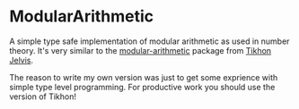 # ModularArithmetic 

A simple type safe implementation of modular arithmetic as used in number theory. 
It's very similar to the [modular-arithmetic](http://hackage.haskell.org/package/modular-arithmetic) package from [Tikhon Jelvis](https://github.com/TikhonJelvis/modular-arithmetic). 

The reason to write my own version was just to get some exprience with simple type level programming. 
For productive work you should use the version of Tikhon!